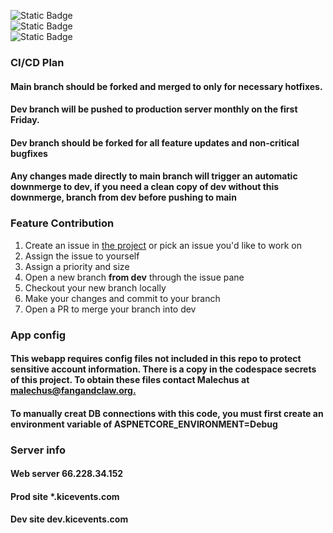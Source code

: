 ![Static Badge](https://img.shields.io/badge/Prod_Version-0.1.4-green)  
![Static Badge](https://img.shields.io/badge/Dev_Version-0.1.4-yellow)  
![Static Badge](https://img.shields.io/badge/PreRelease_Version-1.0.0.dev.0.1.4-blue)  




### CI/CD Plan  
#### Main branch should be forked and merged to only for necessary hotfixes.  
#### Dev branch will be pushed to production server monthly on the first Friday.
#### Dev branch should be forked for all feature updates and non-critical bugfixes  
#### Any changes made directly to main branch will trigger an automatic downmerge to dev, if you need a clean copy of dev without this downmerge, branch from dev before pushing to main  

### Feature Contribution
1. Create an issue in [the project](https://github.com/users/Malechus/projects/2) or pick an issue you'd like to work on
2. Assign the issue to yourself
3. Assign a priority and size
4. Open a new branch **from dev** through the issue pane
5. Checkout your new branch locally
6. Make your changes and commit to your branch
7. Open a PR to merge your branch into dev

### App config
#### This webapp requires config files not included in this repo to protect sensitive account information. There is a copy in the codespace secrets of this project. To obtain these files contact Malechus at [malechus@fangandclaw.org.](mailto:malechus@fangandclaw.org)  
#### To manually creat DB connections with this code, you must first create an environment variable of ASPNETCORE_ENVIRONMENT=Debug

### Server info
#### Web server 66.228.34.152
#### Prod site *.kicevents.com
#### Dev site dev.kicevents.com
